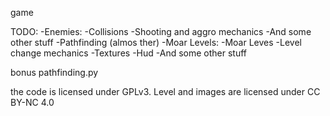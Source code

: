 game

TODO:
    -Enemies:
        -Collisions
        -Shooting and aggro mechanics
        -And some other stuff
        -Pathfinding (almos ther)
    -Moar Levels:
        -Moar Leves
        -Level change mechanics
    -Textures
    -Hud
    -And some other stuff

bonus pathfinding.py

the code is licensed under GPLv3. Level and images are licensed under CC BY-NC 4.0